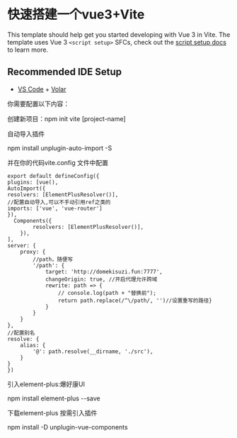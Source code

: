# 快速搭建一个vue3+Vite

This template should help get you started developing with Vue 3 in Vite. The template uses Vue 3 `<script setup>` SFCs, check out the [script setup docs](https://v3.vuejs.org/api/sfc-script-setup.html#sfc-script-setup) to learn more.

## Recommended IDE Setup

- [VS Code](https://code.visualstudio.com/) + [Volar](https://marketplace.visualstudio.com/items?itemName=Vue.volar)

你需要配置以下内容：  

创建新项目：npm init vite [project-name]

自动导入插件

npm install unplugin-auto-import -S

并在你的代码vite.config 文件中配置



    export default defineConfig({
    plugins: [vue(),
    AutoImport({
    resolvers: [ElementPlusResolver()],
    //配置自动导入,可以不手动引用ref之类的
    imports: ['vue', 'vue-router']
    }),
      Components({
            resolvers: [ElementPlusResolver()],
        }),
    ],
    server: {
        proxy: {
            //path，随便写
            '/path': {
                target: 'http://domekisuzi.fun:7777',
                changeOrigin: true, //开启代理允许跨域
                rewrite: path => {
                    // console.log(path + "替换前");
                    return path.replace(/^\/path/, '')//设置重写的路径}
                }
            }
        }
    },
    //配置别名
    resolve: {
        alias: {
            '@': path.resolve(__dirname, './src'),
        }
    }
    })


引入element-plus:爆好康UI

npm install element-plus --save

下载element-plus 按需引入插件

npm install -D unplugin-vue-components
